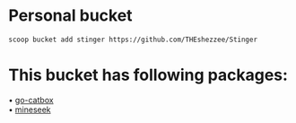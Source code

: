 # Personal bucket

```
scoop bucket add stinger https://github.com/THEshezzee/Stinger
```
# This bucket has following packages:

• [go-catbox](https://github.com/wabarc/go-catbox)  
• [mineseek](https://github.com/MrMarble/mineseek)